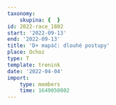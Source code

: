 ```yaml
---
taxonomy:
    skupina: {  }
id: 2022-race_1802
start: '2022-09-13'
end: '2022-09-13'
title: 'D+ mapáč: dlouhé postupy'
place: Ochoz
type: T
template: trenink
date: '2022-04-04'
import:
    type: members
    time: 1649050802
---
```



